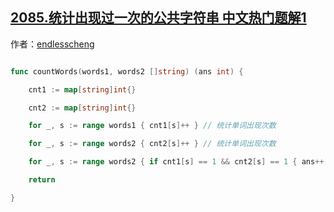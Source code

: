 ## [2085.统计出现过一次的公共字符串 中文热门题解1](https://leetcode.cn/problems/count-common-words-with-one-occurrence/solutions/100000/ha-xi-biao-mo-ni-by-endlesscheng-nszr)

作者：[endlesscheng](https://leetcode.cn/u/endlesscheng)

```go
func countWords(words1, words2 []string) (ans int) {
	cnt1 := map[string]int{}
	cnt2 := map[string]int{}
	for _, s := range words1 { cnt1[s]++ } // 统计单词出现次数
	for _, s := range words2 { cnt2[s]++ } // 统计单词出现次数
	for _, s := range words2 { if cnt1[s] == 1 && cnt2[s] == 1 { ans++ }} // 单词都恰好出现一次
	return
}
```